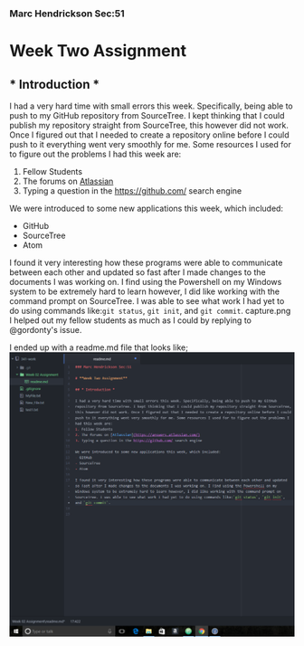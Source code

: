 ### Marc Hendrickson Sec:51

# **Week Two Assignment**

## * Introduction *

I had a very hard time with small errors this week. Specifically, being able to push to my GitHub repository from SourceTree. I kept thinking that I could publish my repository straight from SourceTree, this however did not work. Once I figured out that I needed to create a repository online before I could push to it everything went very smoothly for me. Some resources I used for to figure out the problems I had this week are:
1. Fellow Students
2. The forums on [Atlassian](https://answers.atlassian.com/)
3. Typing a question in the https://github.com/ search engine

We were introduced to some new applications this week, which included:
- GitHub
- SourceTree
- Atom

I found it very interesting how these programs were able to communicate between each other and updated so fast after I made changes to the documents I was working on. I find using the Powershell on my Windows system to be extremely hard to learn however, I did like working with the command prompt on SourceTree. I was able to see what work I had yet to do using commands like:`git status`, `git init`, and `git commit`.
capture.png
I helped out my fellow students as much as I could by replying to @gordonty's issue.

I ended up with a readme.md file that looks like; ![ my screenshot ](capture.png)
